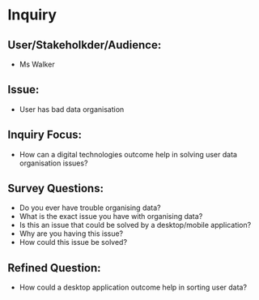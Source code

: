 # Inquiry

## User/Stakeholkder/Audience:
* Ms Walker

## Issue:
* User has bad data organisation

## Inquiry Focus:
* How can a digital technologies outcome help in solving user data organisation issues?

## Survey Questions:
* Do you ever have trouble organising data?
* What is the exact issue you have with organising data?
* Is this an issue that could be solved by a desktop/mobile application?
* Why are you having this issue?
* How could this issue be solved?

## Refined Question:
* How could a desktop application outcome help in sorting user data?